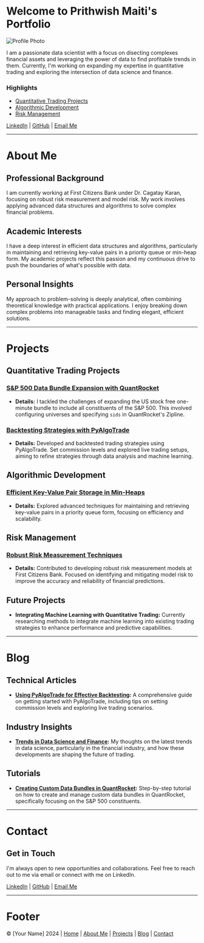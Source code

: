 # Welcome to Prithwish Maiti's Portfolio

![Profile Photo](IMG_3052.png)


I am a passionate data scientist with a focus on disecting complexes financial assets and leveraging the power of data to find profitable trends in them. Currently, I'm working on expanding my expertise in quantitative trading and exploring the intersection of data science and finance.

### Highlights

- [Quantitative Trading Projects](#projects)
- [Algorithmic Development](#projects)
- [Risk Management](#projects)

[LinkedIn](https://www.linkedin.com/in/prithwish-maiti/) | [GitHub](https://github.com/PrithwiShM) | [Email Me](mailto:prithwish.maiti99@gmail.com)

---

# About Me

## Professional Background

I am currently working at First Citizens Bank under Dr. Cagatay Karan, focusing on robust risk measurement and model risk. My work involves applying advanced data structures and algorithms to solve complex financial problems.

## Academic Interests

I have a deep interest in efficient data structures and algorithms, particularly in maintaining and retrieving key-value pairs in a priority queue or min-heap form. My academic projects reflect this passion and my continuous drive to push the boundaries of what's possible with data.

## Personal Insights

My approach to problem-solving is deeply analytical, often combining theoretical knowledge with practical applications. I enjoy breaking down complex problems into manageable tasks and finding elegant, efficient solutions.

---

# Projects

## Quantitative Trading Projects

### [S&P 500 Data Bundle Expansion with QuantRocket](#)
- **Details:** I tackled the challenges of expanding the US stock free one-minute bundle to include all constituents of the S&P 500. This involved configuring universes and specifying `sids` in QuantRocket's Zipline.

### [Backtesting Strategies with PyAlgoTrade](#)
- **Details:** Developed and backtested trading strategies using PyAlgoTrade. Set commission levels and explored live trading setups, aiming to refine strategies through data analysis and machine learning.

## Algorithmic Development

### [Efficient Key-Value Pair Storage in Min-Heaps](#)
- **Details:** Explored advanced techniques for maintaining and retrieving key-value pairs in a priority queue form, focusing on efficiency and scalability.

## Risk Management

### [Robust Risk Measurement Techniques](#)
- **Details:** Contributed to developing robust risk measurement models at First Citizens Bank. Focused on identifying and mitigating model risk to improve the accuracy and reliability of financial predictions.

## Future Projects

- **Integrating Machine Learning with Quantitative Trading:** Currently researching methods to integrate machine learning into existing trading strategies to enhance performance and predictive capabilities.

---

# Blog

## Technical Articles

- **[Using PyAlgoTrade for Effective Backtesting](#):** A comprehensive guide on getting started with PyAlgoTrade, including tips on setting commission levels and exploring live trading scenarios.
  
## Industry Insights

- **[Trends in Data Science and Finance](#):** My thoughts on the latest trends in data science, particularly in the financial industry, and how these developments are shaping the future of trading.

## Tutorials

- **[Creating Custom Data Bundles in QuantRocket](#):** Step-by-step tutorial on how to create and manage custom data bundles in QuantRocket, specifically focusing on the S&P 500 constituents.

---

# Contact

## Get in Touch

I'm always open to new opportunities and collaborations. Feel free to reach out to me via email or connect with me on LinkedIn.

[LinkedIn](https://www.linkedin.com/in/yourprofile) | [GitHub](https://github.com/yourprofile) | [Email Me](mailto:youremail@example.com)

---

# Footer

© [Your Name] 2024 | [Home](#home) | [About Me](#about-me) | [Projects](#projects) | [Blog](#blog) | [Contact](#contact)
